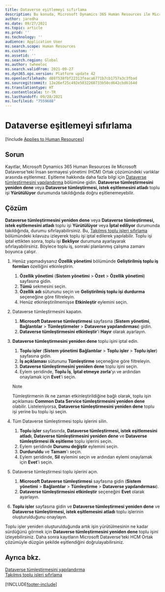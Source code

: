 ```yaml
---
title: Dataverse eşitlemeyi sıfırlama
description: Bu konuda, Microsoft Dynamics 365 Human Resources ile Microsoft Dataverse'teki İnsan sermayesi yönetimi (HCM) Ortak çözümü arasında doğru şekilde eşitlenmeyen kayıtlarda nasıl sorun giderileceği açıklanmaktadır.
author: jaredha
ms.date: 09/27/2021
ms.topic: article
ms.prod: ''
ms.technology: ''
audience: Application User
ms.search.scope: Human Resources
ms.custom: ''
ms.assetid: ''
ms.search.region: Global
ms.author: twheeloc
ms.search.validFrom: 2021-09-27
ms.dyn365.ops.version: Platform update 42
ms.openlocfilehash: d88f538fbf22313feaca6771b7cb1757a3c3fbad
ms.sourcegitcommit: 12e26ef25c492e5032260733b50cd642cbd6164d
ms.translationtype: HT
ms.contentlocale: tr-TR
ms.lasthandoff: 09/28/2021
ms.locfileid: "7559688"
---
```

# <a name="reset-dataverse-synchronization"></a>Dataverse eşitlemeyi sıfırlama

[!include [Applies to Human Resources](../includes/applies-to-hr.md)]

## <a name="issue"></a>Sorun

Kayıtlar, Microsoft Dynamics 365 Human Resources ile Microsoft Dataverse'teki İnsan sermayesi yönetimi (HCM) Ortak çözümündeki varlıklar arasında eşitlenmez. Eşitleme hakkında daha fazla bilgi için [Dataverse tümleştirmesini yapılandırma](hr-admin-integration-common-data-service.md) bölümüne gidin. **Dataverse tümleştirmesini yeniden dene** veya **Dataverse tümleştirmesi, istek eşitlemesini atladı** toplu işi **Yürütülüyor** durumunda takıldığında doğru eşitlenemeyebilir.

## <a name="resolution"></a>Çözüm

**Dataverse tümleştirmesini yeniden dene** veya **Dataverse tümleştirmesi, istek eşitlemesini atladı** toplu işi **Yürütülüyor** veya **İptal ediliyor** durumunda takıldığında, durumu sıfırlayabilirsiniz. Bu, [Takılmış toplu işleri sıfırlama](hr-admin-troubleshooting-batch-execution.md) bölümündeki kılavuzu izleyerek toplu işi iptal edilerek yapılabilir. Toplu işi iptal ettikten sonra, toplu işi **Bekliyor** durumuna ayarlayarak sıfırlayabilirsiniz. Böylece toplu iş, sonraki planlanmış çalışma zamanı boyunca çalışır.

1. Henüz yapmadıysanız **Özellik yönetimi** bölümünde **Geliştirilmiş toplu iş formları** özelliğini etkinleştirin.
   1. **Özellik yönetimi** (**Sistem yönetimi** > **Özet** > **Özellik yönetimi**) sayfasına gidin.
   2. **Tümü** sekmesini seçin.
   3. **Özellik adı** sütununu seçin ve **Geliştirilmiş toplu işi durdurma** seçeneğine göre filtreleyin.
   4. Henüz etkinleştirilmemişse **Etkinleştir** eylemini seçin.

2. Dataverse tümleştirmesini kapatın.
   1. **Microsoft Dataverse tümleştirmesi** sayfasına (**Sistem yönetimi**, **Bağlantılar** > **Tümleştirmeler** > **Dataverse yapılandırması**) gidin.
   2. **Dataverse tümleştirmesini etkinleştir**'i **Hayır** olarak ayarlayın.

3. **Dataverse tümleştirmesini yeniden dene** toplu işini iptal edin.
   1. **Toplu işler** (**Sistem yönetimi** **Bağlantılar** > **Toplu işler** > **Toplu işler**) sayfasına gidin.
   2. **İş açıklaması** sütununu **Tümleştirme** seçeneğine göre filtreleyin.
   3. **Dataverse tümleştirmesini yeniden dene** toplu işini seçin.
   4. Eylem şeridinde, **Toplu İş**, **İptal etmeye zorla**'yı ve ardından onaylamak için **Evet**'i seçin.

   > [!NOTE]
   > Tümleştirmenin ilk ne zaman etkinleştirildiğine bağlı olarak, toplu işin açıklaması **Common Data Service tümleştirmesini yeniden dene** olabilir. Listeleniyorsa, **Dataverse tümleştirmesini yeniden dene** toplu işi yerine bu toplu işi seçin.

4. Tüm Dataverse tümleştirmesi toplu işlerini silin.
   1. **Toplu işler** sayfasında, **Dataverse tümleştirmesi, istek eşitlemesini atladı**, **Dataverse tümleştirmesini yeniden dene** ve **Dataverse tümleştirmesi ilk eşitleme** toplu işlerini seçin.
   2. Eylem şeridinde **Durumu değiştir** eylemini seçin. 
   3. **Durduruldu** ve **Tamam**'ı seçin.
   4. Eylem şeridinde, **Sil** eylemini seçin ve ardından eylemi onaylamak için **Evet**'i seçin.

5. Dataverse tümleştirmesi toplu işlerini açın.
   1. **Microsoft Dataverse tümleştirmesi** sayfasına gidin (**Sistem yönetimi** > **Bağlantılar** > **Tümleştirme** > **Dataverse yapılandırması**).
   2. **Dataverse tümleştirmesini etkinleştir** seçeneğini **Evet** olarak ayarlayın.

6. **Toplu işler** sayfasına gidin ve **Dataverse tümleştirmesi yeniden dene** ve **Dataverse tümleştirmesi, istek eşitlemesini atladı** toplu işlerinin oluşturulduğunu onaylayın.

Toplu işler yeniden oluşturulduğunda artık işin yürütülmesinin ne kadar sürdüğünü görmek için **Dataverse tümleştirmesini yeniden dene** toplu işini izleyebilirsiniz. Daha sonra kayıtların Microsoft Dataverse'teki HCM Ortak çözümüyle düzgün şekilde eşitlendiğini doğrulayabilirsiniz.

## <a name="see-also"></a>Ayrıca bkz.

[Dataverse tümleştirmesini yapılandırma](hr-admin-integration-common-data-service.md)<br>
[Takılmış toplu işleri sıfırlama](hr-admin-troubleshooting-batch-execution.md)


[!INCLUDE[footer-include](../includes/footer-banner.md)]
